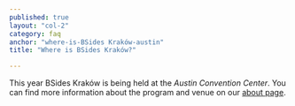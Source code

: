```yaml
---
published: true
layout: "col-2"
category: faq
anchor: "where-is-BSides Kraków-austin"
title: "Where is BSides Kraków?"

---
```


This year BSides Kraków is being held at the _Austin Convention Center_. You can find more information about the program and venue on our [about page](/about).
